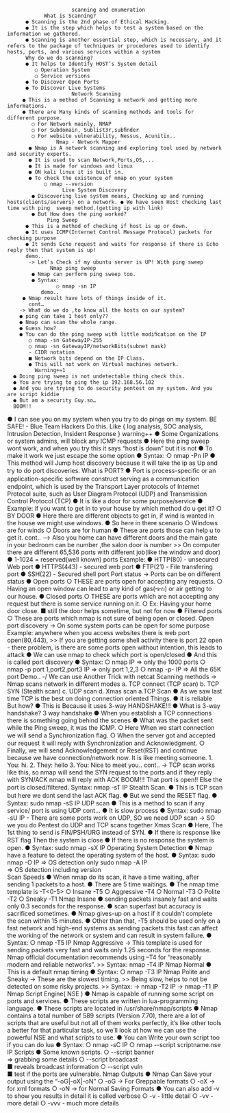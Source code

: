                          scanning and enumeration
                What is Scanning?
          ● Scanning is the 2nd phase of Ethical Hacking. 
          ● It is the step which helps to test a system based on the information we gathered. 
          ● Scanning is another essential step, which is necessary, and it refers to the package of techniques or procedures used to identify hosts, ports, and various services within a system
          Why do we do scanning?
          ● It helps to Identify HOST’s System detail 
             ○ Operation System 
             ○ Service versions 
          ● To Discover Open Ports 
          ● To Discover Live Systems
                         Network Scanning
         ● This is a method of Scanning a network and getting more informations. 
         ● There are Many kinds of scanning methods and tools for different purpose. 
            ○ For Network mainly, NMAP 
            ○ For Subdomain, Sublist3r,subﬁnder 
            ○ For website vulnerability, Nessus, Acunitix..
                    Nmap - Network Mapper
           ● Nmap is A network scanning and exploring tool used by network and security experts. 
           ● It is used to scan Network,Ports,OS,... 
           ● It is made for windows and linux 
           ● ON kali linux it is built in. 
           ● To check the existence of nmap on your system 
                ○ nmap --version 
                      Live System Discovery
            ● Discovering live system means, Checking up and running hosts(clients/servers) on a network. ● We have seen Host checking last time with ping  sweep method.(getting ip with link) 
            ● But How does the ping worked?
                 Ping Sweep
          ● This is a method of checking if host is up or down. 
          ● It uses ICMP(Internet Control Message Protocol) packets for checking purpose 
          ● It sends Echo request and waits for response if there is Echo reply then that system is up!
          demo..
           -> Let’s Check if my ubuntu server is UP! With ping sweep 
                  Nmap ping sweep
            ● Nmap can perform ping sweep too. 
            ● Syntax: 
                    ○ nmap -sn IP
               demo..
         ● Nmap result have lots of things inside of it.
           cont…
        -> What do we do ,to know all the hosts on our system? 
        ● ping can take 1 host only?? 
        ● Nmap can scan the whole range. 
        ● Guess how? 
        ● You can do the ping sweep with little modiﬁcation on the IP 
           ○ nmap -sn GatewayIP-255 
           ○ nmap -sn GatewayIP/networkBits(subnet mask) 
           - CIDR notation 
           ■ Network bits depend on the IP Class. 
           ● This will not work on Virtual machines network.
             Warning+=1
      ● Doing ping sweep is not undetectable thing check this. 
      ● You are trying to ping the ip 192.168.56.102 
      ● And you are trying to do security pentest on my system. And you are script kiddie 
      ● But am a security Guy.so…
      BOOM!! 
   ● I can see you on my system when you try to do pings on my system. BE SAFE!
           - Blue Team Hackers Do this. Like { log analysis, SOC analysis, Intrusion Detection, Insident Response }
             warning++
     ● Some Organizations or system admins, will block any ICMP requests 
     ● Here the ping sweep wont work, and when you try this it says “host is down” but it is not 
     ● To make it work we just escape the some option 
       ● Syntax: 
                 ○ nmap -Pn IP 
        ● This method will Jump host discovery because it will take the ip as Up and try to do port discoveries.
                  What is PORT?
        ● Port is process-speciﬁc or an application-speciﬁc software construct serving as a communication endpoint, which is used by the Transport Layer protocols of Internet Protocol suite, such as User Diagram Protocol (UDP) and Transmission Control Protocol (TCP) 
        ● It is like a door for some purpose/service 
        ● Example: if you want to get in to your house by which method do u get it? 
          ○ BY DOOR 
        ● Here there are different objects to get in, if wind is wanted in the house we might use windows. 
        ● So here in there scenario 
           ○ Windows are for winds 
           ○ Doors are for human 
        ● These are ports those can help u to get it.
      cont..
             --> Also you home can have different doors and the main gate in your bedroom can be number  ,the salon door is number 
      >> On computer there are different 65,536 ports with different job(like the window and door) 
      ● 1-1024 = reserved(well known) ports Example: 
           ● HTTP(80) - unsecured Web port 
           ● HTTPS(443) - secured web port 
           ● FTP(21) - File transfering port 
           ● SSH(22) - Secured shell port
               Port status
                -> Ports can be on different status 
                  ● Open ports ○ THESE are ports open for accepting any requests. 
                      ○ Having an open window can lead to any kind of gas(ጭስ) or air getting to our house. 
                  ● Closed ports 
                        ○ THESE are ports which are not accepting any request but there is some service running on it. 
                        ○ Ex: Having your home door close. 
                  ■ still the door helps sometime, but not for now 
                  ● Filtered ports ○ These are ports which nmap is not sure of being open or closed.
                         Open port discovery
                 -> On some system ports can be open for some purpose
               Example: anywhere when you access websites there is web port open(80,443), 
                   >> If you are getting some shell activity there is port 22 open
                 - there problem, is there are some ports open without intention, this leads to attack
                 ● We can use nmap to check which port is open/closed 
                 ● And this is called port discovery 
                 ● Syntax: 
                           ○ nmap IP    =>    only the 1000 ports 
                           ○ nmap -p port 1,port2,port3 IP     =>    only    port 1,2,3 
                           ○ nmap -p- IP     =>  All the 65K port
     Demo..
      -/ We can use Another Trick with netcat
                   Scanning methods
                -> Nmap scans network in different modes
                  a. TCP connect (TCP scan) 
                  b. TCP SYN (Stealth scan) 
                  c. UDP scan d. Xmas scan
                       a.TCP Scan
          ● As we saw last time TCP is the best on doing connection oriented Things. 
          ● it is reliable But how? 
          ● This is Because it uses 3-way HANDSHAKE!!! 
          ● What is 3-way handshake?
                 3 way handshake
         ● When you establish a TCP connections there is something going behind the scenes 
         ● What was the packet sent while the Ping sweep, it was the ICMP. 
           ○ Here When we start connection we will send a Synchronization ﬂag. 
           ○ When the server got and accepted our request it will reply with Synchronization and Acknowledgment. 
           ○ Finally, we will send Acknowledgement or Reset(RST) and continue because we have connection/network now. 
               It is like meeting someone. 
                   1. You: hi. 
                   2. They:  hello 
                   3. You: Nice to meet you..
              cont..
          -> TCP scan works like this, so nmap will send the SYN request to the ports and if they reply with SYN/ACK nmap will reply with ACK BOOM!!! That port is open!! Else the port is closed/ﬁltered.
               Syntax:
                        nmap -sT IP
                 Stealth Scan.
            ● This is TCP scan but here we dont send the last ACK ﬂag. 
            ● But we send the RESET ﬂag. 
               ● Syntax:  sudo nmap -sS IP
                     UDP scan
           ● This is a method to scan if any service/ port is using UDP
               cont…
          ● It is slow process 
          ● Syntax:  sudo nmap -sU IP 
          - There are some ports work on UDP, SO we need UDP scan
               -> SO we you do Pentest do UDP and TCP scans together
                 Xmas Scan
           ● Here, The 1st thing to send is FIN/PSH/URG instead of SYN. 
           ● If there is response like RST ﬂag Then the system is close 
           ● If there is no response the system is open. 
           ● Syntax: sudo nmap -sX IP
              Operating System Detection 
        ● Nmap have a feature to detect the operating system of the host. 
        ● Syntax: sudo nmap -O IP 
        => OS detection only  sudo nmap -A IP     
        => OS detection including version  
                            Scan Speeds
         ● When nmap do its scan, it have a time waiting, after sending 1 packets to a host. 
         ● There are 5 time waitings. 
         ● The nmap time template is -T<0-5> 
           ○ Insane -T5 
           ○ Aggressive -T4 
           ○ Normal -T3 
           ○ Polite -T2 
           ○ Sneaky -T1
                      Nmap Insane
            ● sending packets insanely fast and waits only 0.3 seconds for the response. 
            ● scan superfast but accuracy is sacrificed sometimes. 
            ● Nmap gives-up on a host if it couldn’t complete the scan within 15 minutes. 
            ● Other than that, -T5 should be used only on a fast network and high-end systems as sending packets this fast can affect the working of the network or system and can result in system failure. 
                        ● Syntax: ○ nmap -T5 IP
                    Nmap Aggressive 
           -> This template is used for sending packets very fast and waits only 1.25 seconds for the response. Nmap official documentation recommends using –T4 for “reasonably modern and reliable networks”. 
                   >> Syntax: nmap -T4 IP
                     Nmap Normal
               ● This is a default nmap timing 
                 ● Syntax: ○ nmap -T3 IP
                  Nmap Polite and Sneaky
             -> These are the slowest timing.
               >> Being slow, helps to not be detected on some risky projects.
        >> Syntax:
               -> nmap -T2 IP
               -> nmap -T1 IP
                          Nmap Script Engine( NSE )
        ● Nmap is capable of running some script on ports and services. 
        ● These scripts are written in lua-programming language. 
        ● These scripts are located in /usr/share/nmap/scripts 
        ● Nmap contains a total number of 589 scripts (Version 7.70), there are a lot of scripts that are useful but not all of them works perfectly, it’s like other tools a better for that particular task, so we’ll look at how we can use the powerful NSE and what scripts to use. 
        ● You can Write your own script too if you can do lua 
           ● Syntax: ○ nmap -sC IP 
                     ○ nmap --script scriptname.nse IP
                  Scripts
            ● Some known scripts. 
                    ○ --script banner  
                    =>   grabbing some details 
                    ○ --script broadcast  
                    ■  reveals broadcast information 
                    ○ --script vuln   
                    ■  test if the ports are vulnerable.
                  Nmap Outputs
             ● Nmap Can Save your output using the “-oG|-oX|-oN” 
               ○ -oG -> For Greppable formats 
               ○ -oX -> for xml formats 
               ○ -oN -> for Normal Saving Formats 
            ● You can also add -v to show you results in detail it is called verbose 
                ○ -v - little detail 
                ○ -vv - more detail 
                ○ -vvv - much more details